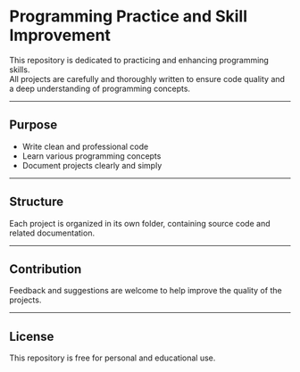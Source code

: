 # Programming Practice and Skill Improvement

This repository is dedicated to practicing and enhancing programming skills.  
All projects are carefully and thoroughly written to ensure code quality and a deep understanding of programming concepts.

---

## Purpose  
- Write clean and professional code  
- Learn various programming concepts  
- Document projects clearly and simply

---

## Structure  
Each project is organized in its own folder, containing source code and related documentation.

---

## Contribution  
Feedback and suggestions are welcome to help improve the quality of the projects.

---

## License  
This repository is free for personal and educational use.
